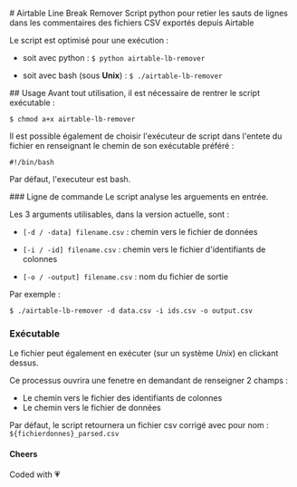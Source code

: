 # Airtable Line Break Remover
Script python pour retier les sauts de lignes dans les commentaires des fichiers CSV exportés depuis Airtable

Le script est optimisé pour une exécution :
* soit avec python : `$ python airtable-lb-remover`

* soit avec bash (sous __Unix__) : `$ ./airtable-lb-remover`

## Usage
Avant tout utilisation, il est nécessaire de rentrer le script exécutable :

```
$ chmod a+x airtable-lb-remover
```

Il est possible également de choisir l'exécuteur de script dans l'entete du fichier en renseignant le chemin de son exécutable préféré :

```
#!/bin/bash

```
Par défaut, l'executeur est bash.

### Ligne de commande
Le script analyse les arguements en entrée.

Les 3 arguments utilisables, dans la version actuelle, sont :

* `[-d / -data] filename.csv` : chemin vers le fichier de données

* `[-i / -id] filename.csv` : chemin vers le fichier d'identifiants de colonnes

* `[-o / -output] filename.csv` : nom du fichier de sortie

Par exemple :
```
$ ./airtable-lb-remover -d data.csv -i ids.csv -o output.csv
```

### Exécutable
Le fichier peut également en exécuter (sur un système _Unix_) en clickant dessus.

Ce processus ouvrira une fenetre en demandant de renseigner 2 champs :
* Le chemin vers le fichier des identifiants de colonnes
* Le chemin vers le fichier de données

Par défaut, le script retournera un fichier csv corrigé avec pour nom : `${fichierdonnes}_parsed.csv`

#### Cheers
Coded with :heartpulse:
